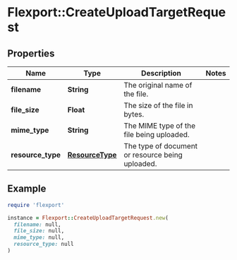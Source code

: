 # Flexport::CreateUploadTargetRequest

## Properties

| Name | Type | Description | Notes |
| ---- | ---- | ----------- | ----- |
| **filename** | **String** | The original name of the file. |  |
| **file_size** | **Float** | The size of the file in bytes. |  |
| **mime_type** | **String** | The MIME type of the file being uploaded. |  |
| **resource_type** | [**ResourceType**](ResourceType.md) | The type of document or resource being uploaded. |  |

## Example

```ruby
require 'flexport'

instance = Flexport::CreateUploadTargetRequest.new(
  filename: null,
  file_size: null,
  mime_type: null,
  resource_type: null
)
```

